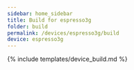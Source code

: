 ```yaml
---
sidebar: home_sidebar
title: Build for espresso3g
folder: build
permalink: /devices/espresso3g/build
device: espresso3g
---
```

{% include templates/device_build.md %}
